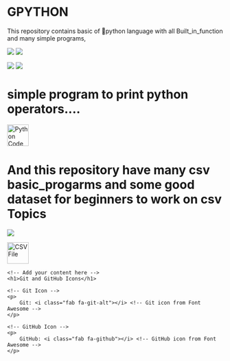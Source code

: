 # GPYTHON

This repository contains basic of 🐍python language with all Built_in_function and many simple programs, 

[![](https://img.shields.io/badge/List%20Function-Methods-svg)]()   [![](https://img.shields.io/badge/Tuple--Function-Methods-red)]()

[![](https://img.shields.io/badge/Set--Function-Methods-yellow)]()  [![](https://img.shields.io/badge/Dictionary--Function-Methods-cyan)]()

# simple program to print python operators....

<!-- Python Code -->
<img src="https://img.icons8.com/color/48/000000/python.png" alt="Python Code" width="50" height="50"/>


# And this repository have many csv basic_progarms and some good dataset for beginners to work on csv Topics

[![](https://img.shields.io/badge/-CSV%20__Projects%20-magenta)]()

<!-- CSV File -->
<img src="https://img.icons8.com/color/48/000000/csv.png" alt="CSV File" width="50" height="50"/>



<!DOCTYPE html>
<html lang="en">
<head>
    <meta charset="UTF-8">
    <meta name="viewport" content="width=device-width, initial-scale=1.0">
    <link rel="stylesheet" href="https://cdnjs.cloudflare.com/ajax/libs/font-awesome/5.15.1/css/all.min.css">
    <title>Git and GitHub Icons</title>
</head>
<body>

    <!-- Add your content here -->
    <h1>Git and GitHub Icons</h1>

    <!-- Git Icon -->
    <p>
        Git: <i class="fab fa-git-alt"></i> <!-- Git icon from Font Awesome -->
    </p>

    <!-- GitHub Icon -->
    <p>
        GitHub: <i class="fab fa-github"></i> <!-- GitHub icon from Font Awesome -->
    </p>

</body>
</html>


